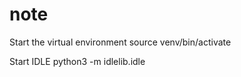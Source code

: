 # note




Start the virtual environment
source venv/bin/activate

Start IDLE python3 -m idlelib.idle



